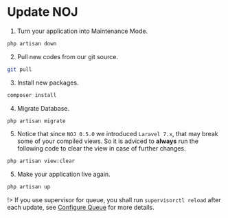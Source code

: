 # Update NOJ

1. Turn your application into Maintenance Mode.

```bash
php artisan down
```

2. Pull new codes from our git source.

```bash
git pull
```

3. Install new packages.

```bash
composer install
```

4. Migrate Database.

```bash
php artisan migrate
```

5. Notice that since `NOJ 0.5.0` we introduced `Laravel 7.x`, that may break some of your compiled views. So it is adviced to **always** run the following code to clear the view in case of further changes.

```bash
php artisan view:clear
```

5. Make your application live again.

```bash
php artisan up
```

!> If you use supervisor for queue, you shall run `supervisorctl reload` after each update, see [Configure Queue](noj/guide/queue.md) for more details.